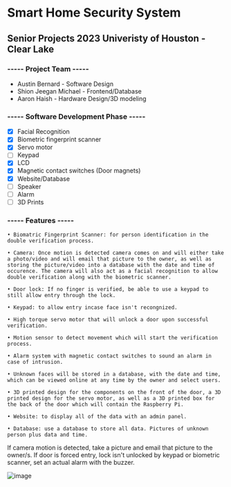 # Smart Home Security System
## Senior Projects 2023 Univeristy of Houston - Clear Lake
### ----- Project Team -----
- Austin Bernard - Software Design
- Shion Jeegan Michael - Frontend/Database
- Aaron Haish - Hardware Design/3D modeling

### ----- Software Development Phase -----

- [x] Facial Recognition 
- [x] Biometric fingerprint scanner
- [x] Servo motor
- [ ] Keypad
- [x] LCD
- [x] Magnetic contact switches (Door magnets)
- [x] Website/Database
- [ ] Speaker
- [ ] Alarm
- [ ] 3D Prints

### ----- Features ----- 


	• Biomatric Fingerprint Scanner: for person identification in the double verification process.
	
	• Camera: Once motion is detected camera comes on and will either take a photo/video and will email that picture to the owner, as well as storing the picture/video into a database with the date and time of occurence. The camera will also act as a facial recognition to allow double verification along with the biometric scanner.
	
	• Door lock: If no finger is verified, be able to use a keypad to still allow entry through the lock.
	
	• Keypad: to allow entry incase face isn't recongnized.
	
	• High torque servo motor that will unlock a door upon successful verification.
	
	• Motion sensor to detect movement which will start the verification process.

	• Alarm system with magnetic contact switches to sound an alarm in case of intrusion.
	
	• Unknown faces will be stored in a database, with the date and time, which can be viewed online at any time by the owner and select users.
	
	• 3D printed design for the components on the front of the door, a 3D printed design for the servo motor, as well as a 3D printed box for the back of the door which will contain the Raspberry Pi.

	• Website: to display all of the data with an admin panel.

	• Database: use a database to store all data. Pictures of unknown person plus data and time.

If camera motion is detected, take a picture and email that picture to the owner/s. If door is forced entry, lock isn't unlocked by keypad or biometric scanner, set an actual alarm with the buzzer.

![image](https://user-images.githubusercontent.com/109118567/221726237-850d65f4-635d-4cc3-ade8-652a4201130c.png)




